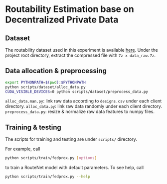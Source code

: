 # Routability Estimation base on Decentralized Private Data

## Dataset

The routability dataset used in this experiment is available [here](https://www.dropbox.com/s/8fj7evl3vowjbz5/data_raw.7z?dl=1).
Under the project root directory, extract the compressed file with `7z x data_raw.7z`.

## Data allocation & preprocessing

```bash
export PYTHONPATH=$(pwd):$PYTHONPATH
python scripts/dataset/alloc_data.py
CUDA_VISIBLE_DEVICES=0 python scripts/dataset/preprocess_data.py
```

`alloc_data.man.py`: link raw data according to `designs.csv` under each client directory.
`alloc_data.py`: link raw data randomly under each client directory.
`preprocess_data.py`: resize & normalize raw data features to numpy files.

## Training & testing

The scripts for training and testing are under `scripts/` directory.

For example, call
```bash
python scripts/train/fedprox.py [options]
```
to train a RouteNet model with default parameters. 
To see help, call
```bash
python scripts/train/fedprox.py --help
```

